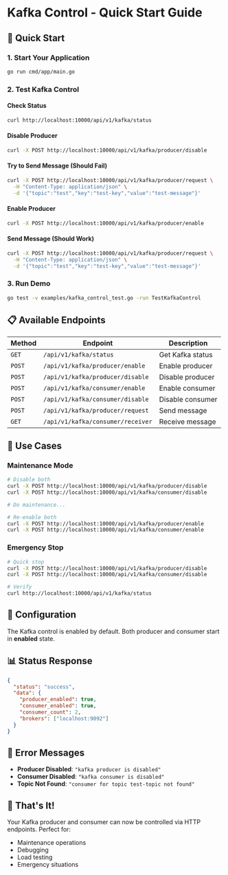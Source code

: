 # Kafka Control - Quick Start Guide

## 🚀 Quick Start

### **1. Start Your Application**
```bash
go run cmd/app/main.go
```

### **2. Test Kafka Control**

#### **Check Status**
```bash
curl http://localhost:10000/api/v1/kafka/status
```

#### **Disable Producer**
```bash
curl -X POST http://localhost:10000/api/v1/kafka/producer/disable
```

#### **Try to Send Message (Should Fail)**
```bash
curl -X POST http://localhost:10000/api/v1/kafka/producer/request \
  -H "Content-Type: application/json" \
  -d '{"topic":"test","key":"test-key","value":"test-message"}'
```

#### **Enable Producer**
```bash
curl -X POST http://localhost:10000/api/v1/kafka/producer/enable
```

#### **Send Message (Should Work)**
```bash
curl -X POST http://localhost:10000/api/v1/kafka/producer/request \
  -H "Content-Type: application/json" \
  -d '{"topic":"test","key":"test-key","value":"test-message"}'
```

### **3. Run Demo**
```bash
go test -v examples/kafka_control_test.go -run TestKafkaControl
```

## 📋 Available Endpoints

| Method | Endpoint | Description |
|--------|----------|-------------|
| `GET` | `/api/v1/kafka/status` | Get Kafka status |
| `POST` | `/api/v1/kafka/producer/enable` | Enable producer |
| `POST` | `/api/v1/kafka/producer/disable` | Disable producer |
| `POST` | `/api/v1/kafka/consumer/enable` | Enable consumer |
| `POST` | `/api/v1/kafka/consumer/disable` | Disable consumer |
| `POST` | `/api/v1/kafka/producer/request` | Send message |
| `GET` | `/api/v1/kafka/consumer/receiver` | Receive message |

## 🎯 Use Cases

### **Maintenance Mode**
```bash
# Disable both
curl -X POST http://localhost:10000/api/v1/kafka/producer/disable
curl -X POST http://localhost:10000/api/v1/kafka/consumer/disable

# Do maintenance...

# Re-enable both
curl -X POST http://localhost:10000/api/v1/kafka/producer/enable
curl -X POST http://localhost:10000/api/v1/kafka/consumer/enable
```

### **Emergency Stop**
```bash
# Quick stop
curl -X POST http://localhost:10000/api/v1/kafka/producer/disable
curl -X POST http://localhost:10000/api/v1/kafka/consumer/disable

# Verify
curl http://localhost:10000/api/v1/kafka/status
```

## 🔧 Configuration

The Kafka control is enabled by default. Both producer and consumer start in **enabled** state.

## 📊 Status Response

```json
{
  "status": "success",
  "data": {
    "producer_enabled": true,
    "consumer_enabled": true,
    "consumer_count": 2,
    "brokers": ["localhost:9092"]
  }
}
```

## 🚨 Error Messages

- **Producer Disabled**: `"kafka producer is disabled"`
- **Consumer Disabled**: `"kafka consumer is disabled"`
- **Topic Not Found**: `"consumer for topic test-topic not found"`

## 🎉 That's It!

Your Kafka producer and consumer can now be controlled via HTTP endpoints. Perfect for:
- Maintenance operations
- Debugging
- Load testing
- Emergency situations 